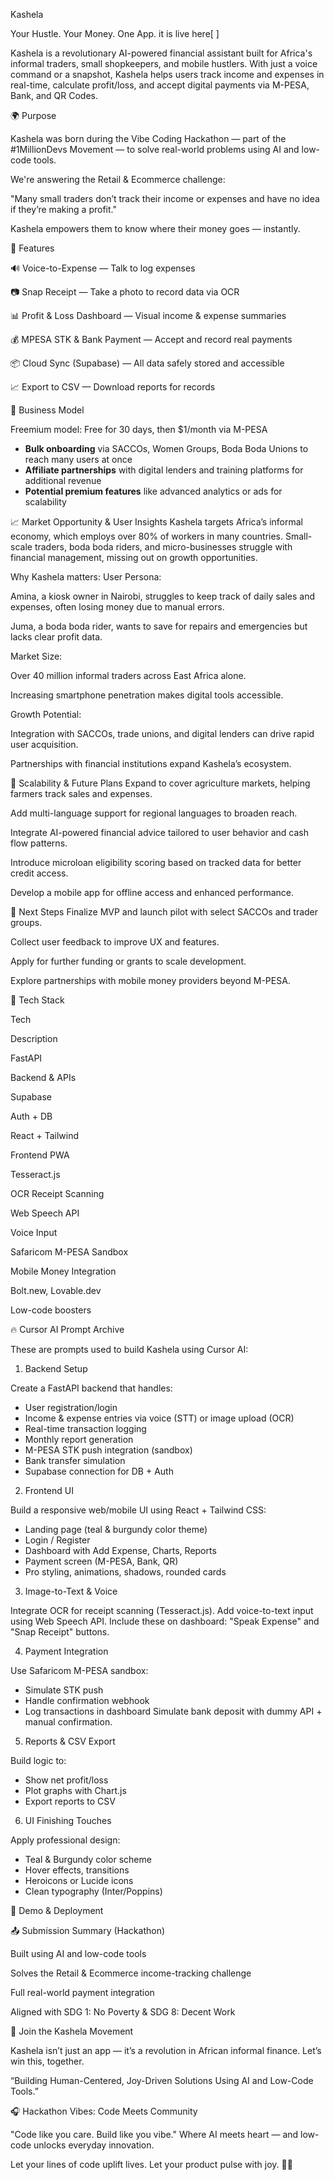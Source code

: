 Kashela

Your Hustle. Your Money. One App.
it is live here[  ]

Kashela is a revolutionary AI-powered financial assistant built for Africa's informal traders, small shopkeepers, and mobile hustlers. With just a voice command or a snapshot, Kashela helps users track income and expenses in real-time, calculate profit/loss, and accept digital payments via M-PESA, Bank, and QR Codes.

🌍 Purpose

Kashela was born during the Vibe Coding Hackathon — part of the #1MillionDevs Movement — to solve real-world problems using AI and low-code tools.

We're answering the Retail & Ecommerce challenge:

"Many small traders don’t track their income or expenses and have no idea if they’re making a profit."

Kashela empowers them to know where their money goes — instantly.

🧠 Features

🔊 Voice-to-Expense — Talk to log expenses

📷 Snap Receipt — Take a photo to record data via OCR

📊 Profit & Loss Dashboard — Visual income & expense summaries

💰 MPESA STK & Bank Payment — Accept and record real payments

📦 Cloud Sync (Supabase) — All data safely stored and accessible

📈 Export to CSV — Download reports for records

💼 Business Model

Freemium model: Free for 30 days, then $1/month via M-PESA

- **Bulk onboarding** via SACCOs, Women Groups, Boda Boda Unions to reach many users at once
- **Affiliate partnerships** with digital lenders and training platforms for additional revenue
- **Potential premium features** like advanced analytics or ads for scalability

📈 Market Opportunity & User Insights
Kashela targets Africa’s informal economy, which employs over 80% of workers in many countries. Small-scale traders, boda boda riders, and micro-businesses struggle with financial management, missing out on growth opportunities.

Why Kashela matters:
User Persona:

Amina, a kiosk owner in Nairobi, struggles to keep track of daily sales and expenses, often losing money due to manual errors.

Juma, a boda boda rider, wants to save for repairs and emergencies but lacks clear profit data.

Market Size:

Over 40 million informal traders across East Africa alone.

Increasing smartphone penetration makes digital tools accessible.

Growth Potential:

Integration with SACCOs, trade unions, and digital lenders can drive rapid user acquisition.

Partnerships with financial institutions expand Kashela’s ecosystem.

🔮 Scalability & Future Plans
Expand to cover agriculture markets, helping farmers track sales and expenses.

Add multi-language support for regional languages to broaden reach.

Integrate AI-powered financial advice tailored to user behavior and cash flow patterns.

Introduce microloan eligibility scoring based on tracked data for better credit access.

Develop a mobile app for offline access and enhanced performance.

🚀 Next Steps
Finalize MVP and launch pilot with select SACCOs and trader groups.

Collect user feedback to improve UX and features.

Apply for further funding or grants to scale development.

Explore partnerships with mobile money providers beyond M-PESA.

🧪 Tech Stack

Tech

Description

FastAPI

Backend & APIs

Supabase

Auth + DB

React + Tailwind

Frontend PWA

Tesseract.js

OCR Receipt Scanning

Web Speech API

Voice Input

Safaricom M-PESA Sandbox

Mobile Money Integration

Bolt.new, Lovable.dev

Low-code boosters

🔥 Cursor AI Prompt Archive

These are prompts used to build Kashela using Cursor AI:

1. Backend Setup

Create a FastAPI backend that handles:
- User registration/login
- Income & expense entries via voice (STT) or image upload (OCR)
- Real-time transaction logging
- Monthly report generation
- M-PESA STK push integration (sandbox)
- Bank transfer simulation
- Supabase connection for DB + Auth

2. Frontend UI

Build a responsive web/mobile UI using React + Tailwind CSS:
- Landing page (teal & burgundy color theme)
- Login / Register
- Dashboard with Add Expense, Charts, Reports
- Payment screen (M-PESA, Bank, QR)
- Pro styling, animations, shadows, rounded cards

3. Image-to-Text & Voice

Integrate OCR for receipt scanning (Tesseract.js).
Add voice-to-text input using Web Speech API.
Include these on dashboard: "Speak Expense" and "Snap Receipt" buttons.

4. Payment Integration

Use Safaricom M-PESA sandbox:
- Simulate STK push
- Handle confirmation webhook
- Log transactions in dashboard
Simulate bank deposit with dummy API + manual confirmation.

5. Reports & CSV Export

Build logic to:
- Show net profit/loss
- Plot graphs with Chart.js
- Export reports to CSV

6. UI Finishing Touches

Apply professional design:
- Teal & Burgundy color scheme
- Hover effects, transitions
- Heroicons or Lucide icons
- Clean typography (Inter/Poppins)

🧪 Demo & Deployment



📤 Submission Summary (Hackathon)

Built using AI and low-code tools

Solves the Retail & Ecommerce income-tracking challenge

Full real-world payment integration

Aligned with SDG 1: No Poverty & SDG 8: Decent Work

🤝 Join the Kashela Movement

Kashela isn’t just an app — it’s a revolution in African informal finance.
Let’s win this, together.

“Building Human-Centered, Joy-Driven Solutions Using AI and Low-Code Tools.”

🎧 Hackathon Vibes: Code Meets Community

"Code like you care. Build like you vibe."
Where AI meets heart — and low-code unlocks everyday innovation.

Let your lines of code uplift lives. Let your product pulse with joy. 🚀✨
